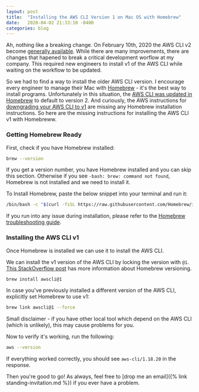 ```yaml
---
layout: post
title:  "Installing the AWS CLI Version 1 on Mac OS with Homebrew"
date:   2020-04-02 21:33:10 -0400
categories: blog
---
```


Ah, nothing like a breaking change.  On February 10th, 2020 the AWS CLI v2 become [generally available](https://aws.amazon.com/blogs/developer/aws-cli-v2-is-now-generally-available/).  While there are many improvements, there are changes that hapened to break a critical development worflow at my company.  This required new engineers to install v1 of the AWS CLI while waiting on the workflow to be updated.  

So we had to find a way to install the older AWS CLI version.  I encourage every engineer to manage their Mac with [Homebrew](https://brew.sh/) - it's the best way to install programs.  Unfortunately in this situation, the [AWS CLI was updated in Homebrew](https://github.com/Homebrew/homebrew-core/commit/ff55e19b8d6093076957c9d56deab4bc873ed4d8) to default to version 2.  And curiously, the AWS instructions for [downgrading your AWS CLI to v1](https://aws.amazon.com/blogs/developer/aws-cli-v2-is-now-generally-available/) are missing any Homebrew installation instructions.  So here are the missing instructions for installing the AWS CLI v1 with Homebreww.

### Getting Homebrew Ready
First, check if you have Homebrew installed:
```bash
brew --version
```
If you get a version number, you have Homebrew installed and you can skip this section.  Otherwise if you see `-bash: brew: command not found`, Homebrew is not installed and we need to install it.

To Install Homebrew, paste the below snippet into your terminal and run it:
```bash
/bin/bash -c "$(curl -fsSL https://raw.githubusercontent.com/Homebrew/install/master/install.sh)"
```
If you run into any issue during installation, please refer to the [Homebrew troubleshooting guide](https://docs.brew.sh/Troubleshooting).

### Installing the AWS CLI v1
Once Homebrew is installed we can use it to install the AWS CLI.

We can install the v1 version of the AWS CLI by locking the version with `@1`.  [This StackOverflow post](https://stackoverflow.com/questions/3987683/homebrew-install-specific-version-of-formula/4158763#4158763) has more information about Homebrew versioning.
```bash
brew install awscli@1
```
In case you've previously installed a different version of the AWS CLI, explicitly set Homebrew to use v1:
```bash
brew link awscli@1 --force
```
Small disclaimer - if you have other local tool which depend on the AWS CLI (which is unlikely), this may cause problems for you.

Now to verify it's working, run the following:
```bash
aws --version
```
If everything worked correctly, you should see `aws-cli/1.18.20` in the response.

Then you're good to go!  As always, feel free to [drop me an email]({% link standing-invitation.md %}) if you ever have a problem.